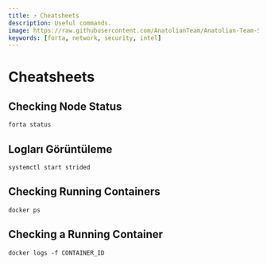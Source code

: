 ```yaml
---
title: ⤴️ Cheatsheets
description: Useful commands.
image: https://raw.githubusercontent.com/AnatolianTeam/Anatolian-Team-Services/a8dce3356e553aad55bb6531935b292faca6c2e2/docs/Mainnet/Forta/img/Forta-Service-Cover.jpg
keywords: [forta, network, security, intel]
---
```


# Cheatsheets 

## Checking Node Status
```shell
forta status
```

## Logları Görüntüleme
```shell
systemctl start strided
```

## Checking Running Containers
```shell
docker ps
```

## Checking a Running Container
```shell
docker logs -f CONTAINER_ID
```